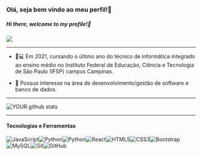 ### Olá, seja bem vindo ao meu perfil!👋

##### Hi there, welcome to my profile!👋

<a target="_blank">[<img src="https://img.shields.io/badge/LinkedIn-0077B5?style=for-the-badge&logo=linkedin&logoColor=white" />](https://www.linkedin.com/in/gabriel-de-araújo-cabral-2380b6196/)</a>

____________________________________________________

- :book::computer: Em 2021, cursando o último ano do técnico de informática integrado ao ensino médio no Instituto Federal de Educação, Ciência e Tecnologia de São Paulo (IFSP) campus Campinas.

- 🎯 Possuo interesse na área de desenvolvimento/gestão de software e banco de dados.

_______________________________________________

![YOUR github stats](https://github-readme-stats.vercel.app/api?username=Gabriel2712&theme=dark&show_icons=true) 

____________

#### Tecnologias e Ferramentas

![JavaScript](https://img.shields.io/badge/-JavaScript-black?style=flat-square&logo=javascript)![Python](https://img.shields.io/badge/%20%20%20%20-C-black)![Python](https://img.shields.io/badge/-Python-black?style=flat-square&logo=Python)![React](https://img.shields.io/badge/-React-black?style=flat-square&logo=react)![HTML5](https://img.shields.io/badge/-HTML5-E34F26?style=flat-square&logo=html5&logoColor=white)![CSS3](https://img.shields.io/badge/-CSS3-1572B6?style=flat-square&logo=css3)![Bootstrap](https://img.shields.io/badge/-Bootstrap-563D7C?style=flat-square&logo=bootstrap)![MySQL](https://img.shields.io/badge/-MySQL-black?style=flat-square&logo=mysql)![Git](https://img.shields.io/badge/-Git-black?style=flat-square&logo=git)![GitHub](https://img.shields.io/badge/-GitHub-181717?style=flat-square&logo=github)






